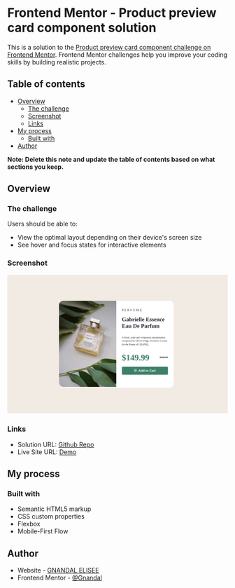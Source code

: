 # Frontend Mentor - Product preview card component solution

This is a solution to the [Product preview card component challenge on Frontend Mentor](https://www.frontendmentor.io/challenges/product-preview-card-component-GO7UmttRfa). Frontend Mentor challenges help you improve your coding skills by building realistic projects. 

## Table of contents

- [Overview](#overview)
  - [The challenge](#the-challenge)
  - [Screenshot](#screenshot)
  - [Links](#links)
- [My process](#my-process)
  - [Built with](#built-with)
- [Author](#author)

**Note: Delete this note and update the table of contents based on what sections you keep.**

## Overview

### The challenge

Users should be able to:

- View the optimal layout depending on their device's screen size
- See hover and focus states for interactive elements

### Screenshot

![](./screenshot.png)

### Links

- Solution URL: [Github Repo](https://github.com/Gnandal/product-preview-card-component-main)
- Live Site URL: [Demo](https://gnandal.github.io/product-preview-card-component-main/)

## My process

### Built with

- Semantic HTML5 markup
- CSS custom properties
- Flexbox
- Mobile-First Flow

## Author

- Website - [GNANDAL  ELISEE](https://gnandal-elisee.vercel.app)
- Frontend Mentor - [@Gnandal](https://www.frontendmentor.io/profile/Gnandal)

